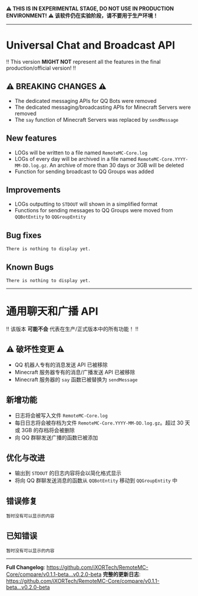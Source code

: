 <!--
Template for changes, <mandatory> [optional]
- <New feature/Improvements/Bug fix> - [(Pull Request Number) \[@GitHubUsername\]]
-->

**:warning: THIS IS IN EXPERIMENTAL STAGE, DO NOT USE IN PRODUCTION ENVIRONMENT!**
**:warning: 该软件仍在实验阶段，请不要用于生产环境！**

------

# Universal Chat and Broadcast API

:bangbang: This version **MIGHT NOT** represent all the features in the final production/official version! :bangbang:

## :warning: BREAKING CHANGES :warning:

- The dedicated messaging APIs for QQ Bots were removed
- The dedicated messaging/broadcasting APIs for Minecraft Servers were removed
- The `say` function of Minecraft Servers was replaced by `sendMessage`

## New features

- LOGs will be written to a file named `RemoteMC-Core.log`
- LOGs of every day will be archived in a file named `RemoteMC-Core.YYYY-MM-DD.log.gz`. An archive of more than 30 days or 3GB will be deleted
- Function for sending broadcast to QQ Groups was added

## Improvements

- LOGs outputting to `STDOUT` will shown in a simplified format
- Functions for sending messages to QQ Groups were moved from `QQBotEntity` to `QQGroupEntity`

## Bug fixes

`There is nothing to display yet.`

## Known Bugs

`There is nothing to display yet.`

------

# 通用聊天和广播 API

:bangbang: 该版本 **可能不会** 代表在生产/正式版本中的所有功能！ :bangbang:

## :warning: 破坏性变更 :warning:

- QQ 机器人专有的消息发送 API 已被移除
- Minecraft 服务器专有的消息/广播发送 API 已被移除
- Minecraft 服务器的 `say` 函数已被替换为 `sendMessage`

## 新增功能

- 日志将会被写入文件 `RemoteMC-Core.log`
- 每日日志将会被存档为文件 `RemoteMC-Core.YYYY-MM-DD.log.gz`。超过 30 天或 3GB 的存档将会被删除
- 向 QQ 群聊发送广播的函数已被添加

## 优化与改进

- 输出到 `STDOUT` 的日志内容将会以简化格式显示
- 将向 QQ 群聊发送消息的函数从 `QQBotEntity` 移动到 `QQGroupEntity` 中

## 错误修复

`暂时没有可以显示的内容`

## 已知错误

`暂时没有可以显示的内容`

------

**Full Changelog**: https://github.com/iXORTech/RemoteMC-Core/compare/v0.1.1-beta...v0.2.0-beta
**完整的更新日志**: https://github.com/iXORTech/RemoteMC-Core/compare/v0.1.1-beta...v0.2.0-beta

